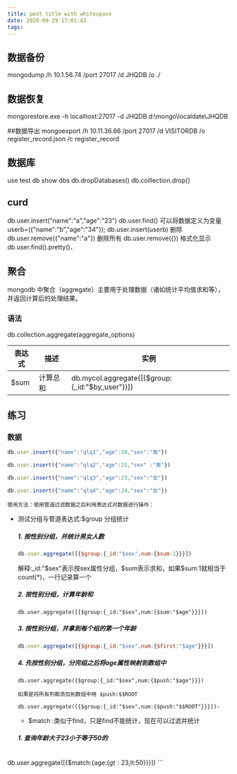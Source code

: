 ```yaml
---
title: post title with whitespace
date: 2020-09-29 17:01:43
tags:
---
```

## 数据备份
mongodump /h 10.1.56.74 /port 27017   /d JHQDB /o ./

## 数据恢复
 mongorestore.exe -h localhost:27017 -d JHQDB d:\mongo\localdate\JHQDB 

##数据导出
mongoexport /h 10.11.36.66 /port 27017 /d VISITORDB /o register_record.json /c register_record


## 数据库
use test
db
show dbs
db.dropDatabases()
db.colllection.drop()
## curd
db.user.insert("name":"a","age":"23")
db.user.find()
可以将数据定义为变量
userb=({"name":"b","age":"34"});
db.user.insert(userb)
删除
db.user.remove({"name":"a"})
删除所有
db.user.remove({})
格式化显示
db.user.find().pretty()、



## 聚合

mongodb 中聚合（aggregate）主要用于处理数据（诸如统计平均值求和等），并返回计算后的处理结果。



### 语法

db.collection.aggregate(aggregate_options)



| 表达式 | 描述     | 实例                                            |
| ------ | -------- | ----------------------------------------------- |
| $sum   | 计算总和 | db.mycol.aggregate([{$group:{_id:"$by_user"}}]) |



## 练习

### 数据

```js
db.user.insert({"name":"qlq1","age":20,"sex":"男"})

db.user.insert({"name":"qlq2","age":22,"sex" :"男"})

db.user.insert({"name":"qlq3","age":23,"sex":"女"})

db.user.insert({"name":"qlq4","age":24,"sex":"女"})
```

`使用方法：使用管道过滤数据之后利用表达式对数据进行操作：`

- 测试分组与管道表达式:$group 分组统计

  ##### 1. 按性别分组，并统计男女人数

  ```javascript
  db.user.aggregate([{$group:{_id:"$sex",num:{$sum:1}}}])
  ```

  解释:_id:"$sex"表示按sex属性分组，$sum表示求和，如果$sum:1就相当于count(*)，一行记录算一个

  ##### 2. 按性别分组，计算年龄和

  ```
  db.user.aggregate([{$group:{_id:"$sex",num:{$sum:"$age"}}}])
  ```

  ##### 3. 按性别分组，并拿到每个组的第一个年龄

  ```javascript
  db.user.aggregate([{$group:{_id:"$sex",num:{$first:"$age"}}}])
  ```

  ##### 4. 先按性别分组，分完组之后将age属性映射到数组中

  ```
  db.user.aggregate({$group:{_id:"$sex",num:{$push:"$age"}}})
  ```

  `如果是将所有列都添加到数组中用 $push:$$ROOT`

  ```
  db.user.aggregate([{$group:{_id:"$sex",num:{$push:"$$ROOT"}}}])-
  ```

  - $match :类似于find，只是find不能统计，现在可以过滤并统计

  ##### 1. 查询年龄大于23小于等于50的

    ```
db.user.aggregate([{$match:{age:{$gt:23,$lt:50}}}])
    ```
  
  
  
  